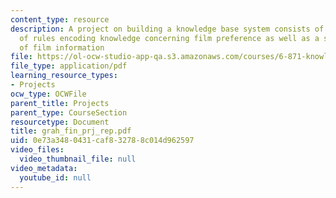```yaml
---
content_type: resource
description: A project on building a knowledge base system consists of a collection
  of rules encoding knowledge concerning film preference as well as a small database
  of film information
file: https://ol-ocw-studio-app-qa.s3.amazonaws.com/courses/6-871-knowledge-based-applications-systems-spring-2005/0e73a3480431caf832788c014d962597_grah_fin_prj_rep.pdf
file_type: application/pdf
learning_resource_types:
- Projects
ocw_type: OCWFile
parent_title: Projects
parent_type: CourseSection
resourcetype: Document
title: grah_fin_prj_rep.pdf
uid: 0e73a348-0431-caf8-3278-8c014d962597
video_files:
  video_thumbnail_file: null
video_metadata:
  youtube_id: null
---
```

